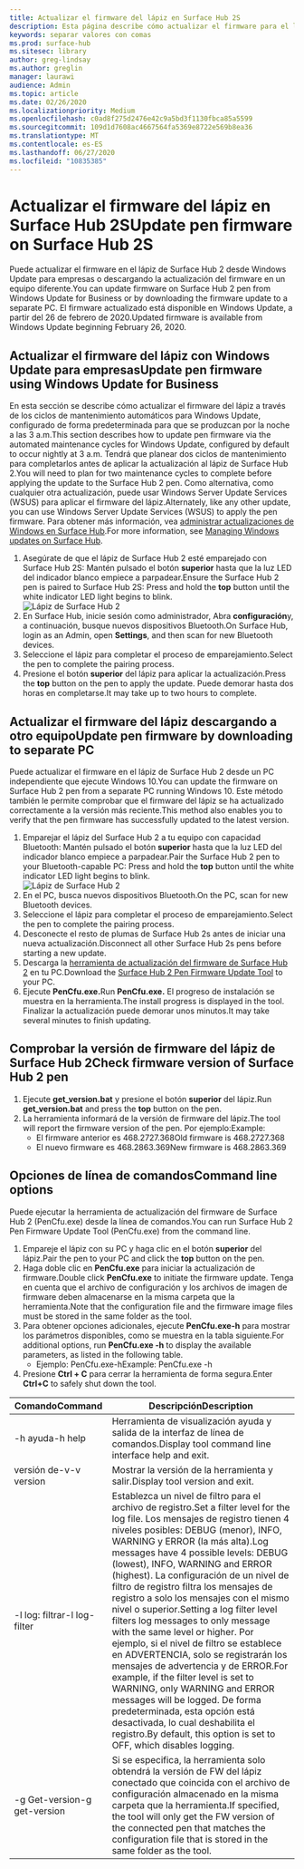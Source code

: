 ```yaml
---
title: Actualizar el firmware del lápiz en Surface Hub 2S
description: Esta página describe cómo actualizar el firmware para el lápiz de Surface Hub 2.
keywords: separar valores con comas
ms.prod: surface-hub
ms.sitesec: library
author: greg-lindsay
ms.author: greglin
manager: laurawi
audience: Admin
ms.topic: article
ms.date: 02/26/2020
ms.localizationpriority: Medium
ms.openlocfilehash: c0ad8f275d2476e42c9a5bd3f1130fbca85a5599
ms.sourcegitcommit: 109d1d7608ac4667564fa5369e8722e569b8ea36
ms.translationtype: MT
ms.contentlocale: es-ES
ms.lasthandoff: 06/27/2020
ms.locfileid: "10835385"
---
```

# <span data-ttu-id="7538e-104">Actualizar el firmware del lápiz en Surface Hub 2S</span><span class="sxs-lookup"><span data-stu-id="7538e-104">Update pen firmware on Surface Hub 2S</span></span>

<span data-ttu-id="7538e-105">Puede actualizar el firmware en el lápiz de Surface Hub 2 desde Windows Update para empresas o descargando la actualización del firmware en un equipo diferente.</span><span class="sxs-lookup"><span data-stu-id="7538e-105">You can update firmware on Surface Hub 2 pen from Windows Update for Business or by downloading the firmware update to a separate PC.</span></span> <span data-ttu-id="7538e-106">El firmware actualizado está disponible en Windows Update, a partir del 26 de febrero de 2020.</span><span class="sxs-lookup"><span data-stu-id="7538e-106">Updated firmware is available from Windows Update beginning February 26, 2020.</span></span> 

## <span data-ttu-id="7538e-107">Actualizar el firmware del lápiz con Windows Update para empresas</span><span class="sxs-lookup"><span data-stu-id="7538e-107">Update pen firmware using Windows Update for Business</span></span>

<span data-ttu-id="7538e-108">En esta sección se describe cómo actualizar el firmware del lápiz a través de los ciclos de mantenimiento automáticos para Windows Update, configurado de forma predeterminada para que se produzcan por la noche a las 3 a.m.</span><span class="sxs-lookup"><span data-stu-id="7538e-108">This section describes how to update pen firmware via the automated maintenance cycles for Windows Update, configured by default to occur nightly at 3 a.m.</span></span> <span data-ttu-id="7538e-109">Tendrá que planear dos ciclos de mantenimiento para completarlos antes de aplicar la actualización al lápiz de Surface Hub 2.</span><span class="sxs-lookup"><span data-stu-id="7538e-109">You will need to plan for two maintenance cycles to complete before applying the update to the Surface Hub 2 pen.</span></span> <span data-ttu-id="7538e-110">Como alternativa, como cualquier otra actualización, puede usar Windows Server Update Services (WSUS) para aplicar el firmware del lápiz.</span><span class="sxs-lookup"><span data-stu-id="7538e-110">Alternately, like any other update, you can use Windows Server Update Services (WSUS) to apply the pen firmware.</span></span> <span data-ttu-id="7538e-111">Para obtener más información, vea [administrar actualizaciones de Windows en Surface Hub](manage-windows-updates-for-surface-hub.md).</span><span class="sxs-lookup"><span data-stu-id="7538e-111">For more information, see [Managing Windows updates on Surface Hub](manage-windows-updates-for-surface-hub.md).</span></span>

1. <span data-ttu-id="7538e-112">Asegúrate de que el lápiz de Surface Hub 2 esté emparejado con Surface Hub 2S: Mantén pulsado el botón **superior** hasta que la luz LED del indicador blanco empiece a parpadear.</span><span class="sxs-lookup"><span data-stu-id="7538e-112">Ensure the Surface Hub 2 pen is paired to Surface Hub 2S: Press and hold the **top** button until the white indicator LED light begins to blink.</span></span> <br>
![Lápiz de Surface Hub 2](images/sh2-pen-1.png) <br>
2. <span data-ttu-id="7538e-114">En Surface Hub, inicie sesión como administrador, Abra **configuración**y, a continuación, busque nuevos dispositivos Bluetooth.</span><span class="sxs-lookup"><span data-stu-id="7538e-114">On Surface Hub, login as an Admin, open **Settings**, and then scan for new Bluetooth devices.</span></span>
3. <span data-ttu-id="7538e-115">Seleccione el lápiz para completar el proceso de emparejamiento.</span><span class="sxs-lookup"><span data-stu-id="7538e-115">Select the pen to complete the pairing process.</span></span>
4. <span data-ttu-id="7538e-116">Presione el botón **superior** del lápiz para aplicar la actualización.</span><span class="sxs-lookup"><span data-stu-id="7538e-116">Press the **top** button on the pen to apply the update.</span></span> <span data-ttu-id="7538e-117">Puede demorar hasta dos horas en completarse.</span><span class="sxs-lookup"><span data-stu-id="7538e-117">It may take up to two hours to complete.</span></span>

## <span data-ttu-id="7538e-118">Actualizar el firmware del lápiz descargando a otro equipo</span><span class="sxs-lookup"><span data-stu-id="7538e-118">Update pen firmware by downloading to separate PC</span></span>

<span data-ttu-id="7538e-119">Puede actualizar el firmware en el lápiz de Surface Hub 2 desde un PC independiente que ejecute Windows 10.</span><span class="sxs-lookup"><span data-stu-id="7538e-119">You can update the firmware on Surface Hub 2 pen from a separate PC running Windows 10.</span></span> <span data-ttu-id="7538e-120">Este método también le permite comprobar que el firmware del lápiz se ha actualizado correctamente a la versión más reciente.</span><span class="sxs-lookup"><span data-stu-id="7538e-120">This method also enables you to verify that the pen firmware has successfully updated to the latest version.</span></span>

1. <span data-ttu-id="7538e-121">Emparejar el lápiz del Surface Hub 2 a tu equipo con capacidad Bluetooth: Mantén pulsado el botón **superior** hasta que la luz LED del indicador blanco empiece a parpadear.</span><span class="sxs-lookup"><span data-stu-id="7538e-121">Pair the Surface Hub 2 pen to your Bluetooth-capable PC: Press and hold the **top** button until the white indicator LED light begins to blink.</span></span> <br>
![Lápiz de Surface Hub 2](images/sh2-pen-1.png) <br>
2. <span data-ttu-id="7538e-123">En el PC, busca nuevos dispositivos Bluetooth.</span><span class="sxs-lookup"><span data-stu-id="7538e-123">On the PC, scan for new Bluetooth devices.</span></span>
3. <span data-ttu-id="7538e-124">Seleccione el lápiz para completar el proceso de emparejamiento.</span><span class="sxs-lookup"><span data-stu-id="7538e-124">Select the pen to complete the pairing process.</span></span>
4. <span data-ttu-id="7538e-125">Desconecte el resto de plumas de Surface Hub 2s antes de iniciar una nueva actualización.</span><span class="sxs-lookup"><span data-stu-id="7538e-125">Disconnect all other Surface Hub 2s pens before starting a new update.</span></span>
3. <span data-ttu-id="7538e-126">Descarga la [herramienta de actualización del firmware de Surface Hub 2](https://download.microsoft.com/download/8/3/F/83FD5089-D14E-42E3-AF7C-6FC36F80D347/Pen_Firmware_Tool.zip) en tu PC.</span><span class="sxs-lookup"><span data-stu-id="7538e-126">Download the [Surface Hub 2 Pen Firmware Update Tool](https://download.microsoft.com/download/8/3/F/83FD5089-D14E-42E3-AF7C-6FC36F80D347/Pen_Firmware_Tool.zip) to your PC.</span></span>
4. <span data-ttu-id="7538e-127">Ejecute **PenCfu.exe.**</span><span class="sxs-lookup"><span data-stu-id="7538e-127">Run **PenCfu.exe.**</span></span> <span data-ttu-id="7538e-128">El progreso de instalación se muestra en la herramienta.</span><span class="sxs-lookup"><span data-stu-id="7538e-128">The install progress is displayed in the tool.</span></span> <span data-ttu-id="7538e-129">Finalizar la actualización puede demorar unos minutos.</span><span class="sxs-lookup"><span data-stu-id="7538e-129">It may take several minutes to finish updating.</span></span> 


## <span data-ttu-id="7538e-130">Comprobar la versión de firmware del lápiz de Surface Hub 2</span><span class="sxs-lookup"><span data-stu-id="7538e-130">Check firmware version of Surface Hub 2 pen</span></span>

1. <span data-ttu-id="7538e-131">Ejecute **get_version.bat** y presione el botón **superior** del lápiz.</span><span class="sxs-lookup"><span data-stu-id="7538e-131">Run **get_version.bat** and press the **top** button on the pen.</span></span>
2. <span data-ttu-id="7538e-132">La herramienta informará de la versión de firmware del lápiz.</span><span class="sxs-lookup"><span data-stu-id="7538e-132">The tool will report the firmware version of the pen.</span></span> <span data-ttu-id="7538e-133">Por ejemplo:</span><span class="sxs-lookup"><span data-stu-id="7538e-133">Example:</span></span>
    - <span data-ttu-id="7538e-134">El firmware anterior es 468.2727.368</span><span class="sxs-lookup"><span data-stu-id="7538e-134">Old firmware is 468.2727.368</span></span>
    - <span data-ttu-id="7538e-135">El nuevo firmware es 468.2863.369</span><span class="sxs-lookup"><span data-stu-id="7538e-135">New firmware is 468.2863.369</span></span>

## <span data-ttu-id="7538e-136">Opciones de línea de comandos</span><span class="sxs-lookup"><span data-stu-id="7538e-136">Command line options</span></span>

<span data-ttu-id="7538e-137">Puede ejecutar la herramienta de actualización del firmware de Surface Hub 2 (PenCfu.exe) desde la línea de comandos.</span><span class="sxs-lookup"><span data-stu-id="7538e-137">You can run Surface Hub 2 Pen Firmware Update Tool (PenCfu.exe) from the command line.</span></span>

1. <span data-ttu-id="7538e-138">Empareje el lápiz con su PC y haga clic en el botón **superior** del lápiz.</span><span class="sxs-lookup"><span data-stu-id="7538e-138">Pair the pen to your PC and click the **top** button on the pen.</span></span>
2. <span data-ttu-id="7538e-139">Haga doble clic en **PenCfu.exe** para iniciar la actualización de firmware.</span><span class="sxs-lookup"><span data-stu-id="7538e-139">Double click **PenCfu.exe** to initiate the firmware update.</span></span> <span data-ttu-id="7538e-140">Tenga en cuenta que el archivo de configuración y los archivos de imagen de firmware deben almacenarse en la misma carpeta que la herramienta.</span><span class="sxs-lookup"><span data-stu-id="7538e-140">Note that the configuration file and the firmware image files must be stored in the same folder as the tool.</span></span>
3. <span data-ttu-id="7538e-141">Para obtener opciones adicionales, ejecute **PenCfu.exe-h** para mostrar los parámetros disponibles, como se muestra en la tabla siguiente.</span><span class="sxs-lookup"><span data-stu-id="7538e-141">For additional options, run **PenCfu.exe -h** to display the available parameters, as listed in the following table.</span></span>  
    - <span data-ttu-id="7538e-142">Ejemplo: PenCfu.exe-h</span><span class="sxs-lookup"><span data-stu-id="7538e-142">Example: PenCfu.exe -h</span></span>
4. <span data-ttu-id="7538e-143">Presione **Ctrl + C** para cerrar la herramienta de forma segura.</span><span class="sxs-lookup"><span data-stu-id="7538e-143">Enter **Ctrl+C** to safely shut down the tool.</span></span>

 

| **<span data-ttu-id="7538e-144">Comando</span><span class="sxs-lookup"><span data-stu-id="7538e-144">Command</span></span>**    | **<span data-ttu-id="7538e-145">Descripción</span><span class="sxs-lookup"><span data-stu-id="7538e-145">Description</span></span>**                                                                                                                                                                                                                                                                                                                                                                                |
| -------------- | ---------------------------------------------------------------------------------------------------------------------------------------------------------------------------------------------------------------------------------------------------------------------------------------------------------------------------------------------------------------------------------------------- |
| <span data-ttu-id="7538e-146">-h ayuda</span><span class="sxs-lookup"><span data-stu-id="7538e-146">-h help</span></span>        | <span data-ttu-id="7538e-147">Herramienta de visualización ayuda y salida de la interfaz de línea de comandos.</span><span class="sxs-lookup"><span data-stu-id="7538e-147">Display tool command line interface help and exit.</span></span>                                                                                                                                                                                                                                                                                                                                             |
| <span data-ttu-id="7538e-148">versión de-v</span><span class="sxs-lookup"><span data-stu-id="7538e-148">-v version</span></span>     | <span data-ttu-id="7538e-149">Mostrar la versión de la herramienta y salir.</span><span class="sxs-lookup"><span data-stu-id="7538e-149">Display tool version and exit.</span></span>                                                                                                                                                                                                                                                                                                                                                                 |
| <span data-ttu-id="7538e-150">-l log: filtrar</span><span class="sxs-lookup"><span data-stu-id="7538e-150">-l log-filter</span></span>  | <span data-ttu-id="7538e-151">Establezca un nivel de filtro para el archivo de registro.</span><span class="sxs-lookup"><span data-stu-id="7538e-151">Set a filter level for the log file.</span></span> <span data-ttu-id="7538e-152">Los mensajes de registro tienen 4 niveles posibles: DEBUG (menor), INFO, WARNING y ERROR (la más alta).</span><span class="sxs-lookup"><span data-stu-id="7538e-152">Log messages have 4 possible levels: DEBUG (lowest), INFO, WARNING and ERROR (highest).</span></span> <span data-ttu-id="7538e-153">La configuración de un nivel de filtro de registro filtra los mensajes de registro a solo los mensajes con el mismo nivel o superior.</span><span class="sxs-lookup"><span data-stu-id="7538e-153">Setting a log filter level filters log messages to only message with the same level or higher.</span></span> <span data-ttu-id="7538e-154">Por ejemplo, si el nivel de filtro se establece en ADVERTENCIA, solo se registrarán los mensajes de advertencia y de ERROR.</span><span class="sxs-lookup"><span data-stu-id="7538e-154">For example, if the filter level is set to WARNING, only WARNING and ERROR messages will be logged.</span></span> <span data-ttu-id="7538e-155">De forma predeterminada, esta opción está desactivada, lo cual deshabilita el registro.</span><span class="sxs-lookup"><span data-stu-id="7538e-155">By default, this option is set to OFF, which disables logging.</span></span> |
| <span data-ttu-id="7538e-156">-g Get-version</span><span class="sxs-lookup"><span data-stu-id="7538e-156">-g get-version</span></span> | <span data-ttu-id="7538e-157">Si se especifica, la herramienta solo obtendrá la versión de FW del lápiz conectado que coincida con el archivo de configuración almacenado en la misma carpeta que la herramienta.</span><span class="sxs-lookup"><span data-stu-id="7538e-157">If specified, the tool will only get the FW version of the connected pen that matches the configuration file that is stored in the same folder as the tool.</span></span>                                                                                                                                                                                                                                    